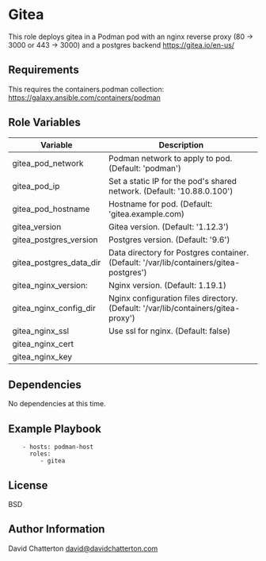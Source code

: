 Gitea
=========

This role deploys gitea in a Podman pod with an nginx reverse proxy (80 -> 3000 or 443 -> 3000) and a postgres backend
https://gitea.io/en-us/

Requirements
------------

This requires the containers.podman collection: https://galaxy.ansible.com/containers/podman

Role Variables
--------------

Variable              | Description
----------------------|------------------------------------------------------------------------
gitea_pod_network       | Podman network to apply to pod. (Default: 'podman')
gitea_pod_ip            | Set a static IP for the pod's shared network. (Default: '10.88.0.100')
gitea_pod_hostname      | Hostname for pod. (Default: 'gitea.example.com)
gitea_version           | Gitea version. (Default: '1.12.3')
gitea_postgres_version  | Postgres version. (Default: '9.6')
gitea_postgres_data_dir | Data directory for Postgres container. (Default: '/var/lib/containers/gitea-postgres') 
gitea_nginx_version:    | Nginx version. (Default: 1.19.1)
gitea_nginx_config_dir  | Nginx configuration files directory. (Default: '/var/lib/containers/gitea-proxy')
gitea_nginx_ssl         | Use ssl for nginx. (Default: false)
gitea_nginx_cert        |
gitea_nginx_key         |

Dependencies
------------

No dependencies at this time.

Example Playbook
----------------

```
    - hosts: podman-host
      roles:
         - gitea
```

License
-------

BSD

Author Information
------------------

David Chatterton
david@davidchatterton.com
